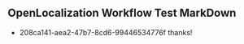 ## OpenLocalization Workflow Test MarkDown

* 208ca141-aea2-47b7-8cd6-99446534776f 
thanks!



<!--HONumber=Feb16_HO1-->
